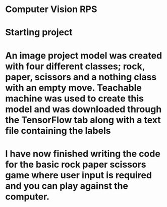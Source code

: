 # Computer Vision RPS
# Starting project
# An image project model was created with four different classes; rock, paper, scissors and a nothing class with an empty move. Teachable machine was used to create this model and was downloaded through the TensorFlow tab along with a text file containing the labels
# I have now finished writing the code for the basic rock paper scissors game where user input is required and you can play against the computer.